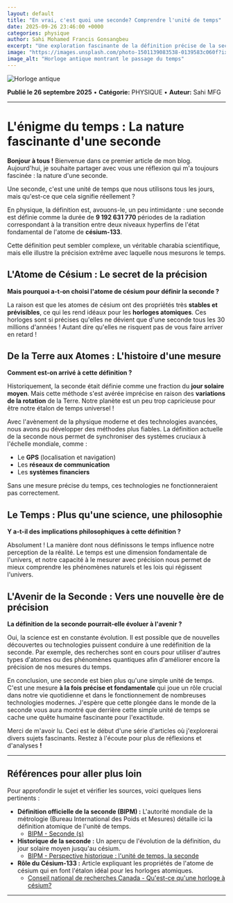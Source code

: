 ```yaml
---
layout: default
title: "En vrai, c'est quoi une seconde? Comprendre l'unité de temps"
date: 2025-09-26 23:46:00 +0000
categories: physique
author: Sahi Mohamed Francis Gonsangbeu
excerpt: "Une exploration fascinante de la définition précise de la seconde et de son importance en physique moderne."
image: "https://images.unsplash.com/photo-1501139083538-0139583c060f?ixlib=rb-4.0.3&auto=format&fit=crop&w=1200&h=630&q=80"
image_alt: "Horloge antique montrant le passage du temps"
---
```


![Horloge antique](https://images.unsplash.com/photo-1501139083538-0139583c060f?ixlib=rb-4.0.3&auto=format&fit=crop&w=800&h=400&q=80)

**Publié le 26 septembre 2025** • **Catégorie:** PHYSIQUE • **Auteur:** Sahi MFG

---

# L'énigme du temps : La nature fascinante d'une seconde

**Bonjour à tous !** Bienvenue dans ce premier article de mon blog. Aujourd'hui, je souhaite partager avec vous une réflexion qui m'a toujours fascinée : la nature d'une seconde.

Une seconde, c'est une unité de temps que nous utilisons tous les jours, mais qu'est-ce que cela signifie réellement ?

En physique, la définition est, avouons-le, un peu intimidante : une seconde est définie comme la durée de **9 192 631 770** périodes de la radiation correspondant à la transition entre deux niveaux hyperfins de l'état fondamental de l'atome de **césium-133**.

Cette définition peut sembler complexe, un véritable charabia scientifique, mais elle illustre la précision extrême avec laquelle nous mesurons le temps.



## L'Atome de Césium : Le secret de la précision

**Mais pourquoi a-t-on choisi l'atome de césium pour définir la seconde ?**

La raison est que les atomes de césium ont des propriétés très **stables et prévisibles**, ce qui les rend idéaux pour les **horloges atomiques**. Ces horloges sont si précises qu'elles ne dévient que d'une seconde tous les 30 millions d'années ! Autant dire qu'elles ne risquent pas de vous faire arriver en retard !



## De la Terre aux Atomes : L'histoire d'une mesure

**Comment est-on arrivé à cette définition ?**

Historiquement, la seconde était définie comme une fraction du **jour solaire moyen**. Mais cette méthode s'est avérée imprécise en raison des **variations de la rotation** de la Terre. Notre planète est un peu trop capricieuse pour être notre étalon de temps universel !

Avec l'avènement de la physique moderne et des technologies avancées, nous avons pu développer des méthodes plus fiables. La définition actuelle de la seconde nous permet de synchroniser des systèmes cruciaux à l'échelle mondiale, comme :

* Le **GPS** (localisation et navigation)
* Les **réseaux de communication**
* Les **systèmes financiers**

Sans une mesure précise du temps, ces technologies ne fonctionneraient pas correctement.



## Le Temps : Plus qu'une science, une philosophie

**Y a-t-il des implications philosophiques à cette définition ?**

Absolument ! La manière dont nous définissons le temps influence notre perception de la réalité. Le temps est une dimension fondamentale de l'univers, et notre capacité à le mesurer avec précision nous permet de mieux comprendre les phénomènes naturels et les lois qui régissent l'univers.



## L'Avenir de la Seconde : Vers une nouvelle ère de précision

**La définition de la seconde pourrait-elle évoluer à l'avenir ?**

Oui, la science est en constante évolution. Il est possible que de nouvelles découvertes ou technologies puissent conduire à une redéfinition de la seconde. Par exemple, des recherches sont en cours pour utiliser d'autres types d'atomes ou des phénomènes quantiques afin d'améliorer encore la précision de nos mesures du temps.


En conclusion, une seconde est bien plus qu'une simple unité de temps. C'est une mesure **à la fois précise et fondamentale** qui joue un rôle crucial dans notre vie quotidienne et dans le fonctionnement de nombreuses technologies modernes. J'espère que cette plongée dans le monde de la seconde vous aura montré que derrière cette simple unité de temps se cache une quête humaine fascinante pour l'exactitude.

Merci de m'avoir lu. Ceci est le début d'une série d'articles où j'explorerai divers sujets fascinants. Restez à l'écoute pour plus de réflexions et d'analyses **!**

---

## Références pour aller plus loin

Pour approfondir le sujet et vérifier les sources, voici quelques liens pertinents :

* **Définition officielle de la seconde (BIPM) :** L'autorité mondiale de la métrologie (Bureau International des Poids et Mesures) détaille ici la définition atomique de l'unité de temps.
    * [BIPM - Seconde (s)](https://www.bipm.org/fr/si-base-units/second)
* **Historique de la seconde :** Un aperçu de l'évolution de la définition, du jour solaire moyen jusqu'au césium.
    * [BIPM - Perspective historique : l'unité de temps, la seconde](https://www.bipm.org/fr/history-si/second)
* **Rôle du Césium-133 :** Article expliquant les propriétés de l'atome de césium qui en font l'étalon idéal pour les horloges atomiques.
    * [Conseil national de recherches Canada - Qu'est-ce qu'une horloge à césium?](https://nrc.canada.ca/fr/certifications-evaluations-normes/heure-officielle-canada/quest-ce-quune-horloge-cesium)

---

